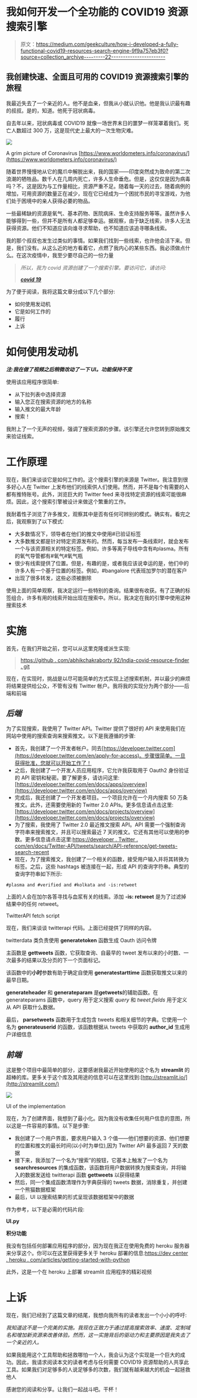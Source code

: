 # 我如何开发一个全功能的 COVID19 资源搜索引擎

> 原文：<https://medium.com/geekculture/how-i-developed-a-fully-functional-covid19-resources-search-engine-9f9a757eb3f0?source=collection_archive---------22----------------------->

## 我创建快速、全面且可用的 COVID19 资源搜索引擎的旅程

我最近失去了一个亲近的人。他不是血亲，但我从小就认识他。他是我认识最有趣的叔叔。是的，知道。他死于冠状病毒。

自去年以来，冠状病毒或 COVID19 就像一场世界末日的噩梦一样笼罩着我们。死亡人数超过 300 万，这是现代史上最大的一次生物灾难。

![](img/09c6f9854df4b8abc7c6145beae9d2de.png)

A grim picture of Coronavirus [https://www.worldometers.info/coronavirus/](https://www.worldometers.info/coronavirus/)

随着世界慢慢地从它的魔爪中解脱出来，我的国家——印度突然成为致命的第二次浪潮的牺牲品。数千人在几周内死亡，许多人生命垂危。但是，这仅仅是因为病毒吗？不，这是因为与工作量相比，资源严重不足。随着每一天的过去，随着病例的增加，可用资源的数量正在减少，现在它已经成为一个困扰市民的寻宝游戏，为他们处于困境中的亲人获得必要的物品。

一些最稀缺的资源是氧气、基本药物、医院病床、生命支持服务等等。虽然许多人能够得到一些，但并不是所有人都足够幸运。据观察，由于缺乏线索，许多人无法获得资源。他们不知道应该向谁寻求帮助，也不知道应该追寻哪条线索。

我的那个叔叔也发生过类似的事情。如果我们找到一些线索，也许他会活下来。但是，我们没有。从这么近的地方看着它，点燃了我内心的某些东西。我必须做点什么。在这次疫情中，我至少要尽自己的一份力量

> *所以，我为 covid 资源创建了一个搜索引擎。要访问它，请访问:*
> 
> [***covid 19***](https://india-covid-resource-finder.herokuapp.com)

为了便于阅读，我将这篇文章分成以下几个部分:

*   如何使用发动机
*   它是如何工作的
*   履行
*   上诉

# 如何使用发动机

***注:我在做了视频之后稍微改动了一下 UI。功能保持不变***

使用该应用程序很简单:

*   从下拉列表中选择资源
*   输入您正在搜索资源的地方的名称
*   输入推文的最大年龄
*   搜索！

我附上了一个无声的视频，强调了搜索资源的步骤。该引擎还允许您转到原始推文来验证线索。

# **工作原理**

现在，我们来谈谈它是如何工作的。这个搜索引擎的来源是 Twitter。我注意到很多好心人在 Twitter 上发布他们的线索供人们使用。然而，并不是每个有需要的人都有推特账号。此外，浏览巨大的 Twitter feed 来寻找特定资源的线索可能很麻烦。因此，这个搜索引擎被设计来做这个繁重的工作。

我耐着性子浏览了许多推文，观察其中是否有任何可辨别的模式。确实有。看完之后，我观察到了以下模式:

*   大多数情况下，领导者在他们的推文中使用#已验证标签
*   大多数推文都是针对特定资源发布的。然而，每当发布一条线索时，就会发布一个与该资源相关的特定标签。例如，许多等离子导线中含有#plasma。所有的氧气导管都有#氧气#氧气瓶
*   很少有线索提供了位置。但是，有趣的是，或者我应该说幸运的是，他们中的许多人有一个基于位置的标签。例如，#bangalore 代表班加罗尔的潜在客户
*   出现了很多转发，这些必须被删除

使用上面的简单观察，我决定运行一些特别的查询。结果很有收获。有了正确的标签组合，许多有用的线索开始出现在搜索中。所以，我决定在我的引擎中使用这种搜索技术

# **实施**

首先，在我们开始之前，您可以从这里克隆或派生实现:

> [https://github . com/abhikchakraborty 92/India-covid-resource-finder . git](https://github.com/abhikchakraborty92/india-covid-resource-finder.git)

现在，在实现时，挑战是以尽可能简单的方式实现上述搜索机制，并以最少的麻烦将结果提供给公众，不管有没有 Twitter 帐户。我将我的实现分为两个部分——后端和前端

## ***后端***

为了实现搜索，我使用了 Twitter API。Twitter 提供了很好的 API 来使用我们在网站中使用的搜索查询来搜索推文。以下是我遵循的步骤:

*   首先，我创建了一个开发者帐户。同去[https://developer.twitter.com](https://developer.twitter.com/en/apply-for-access)。步骤很简单。一旦获得批准，您就可以开始工作了！
*   之后，我创建了一个开发人员应用程序，它允许我获取用于 Oauth2 身份验证的 API 密钥和秘密。要了解更多，请访问这里:[https://developer.twitter.com/en/docs/apps/overview](https://developer.twitter.com/en/docs/apps/overview)
*   完成后，我还创建了一个开发者项目。一个项目允许在一个月内搜索 50 万条推文。此外，还需要使用新的 Twitter 2.0 APIs。更多信息请点击这里:[https://developer.twitter.com/en/docs/projects/overview](https://developer.twitter.com/en/docs/projects/overview)
*   为了搜索，我使用了 Twitter 2.0 最近推文搜索 API。API 需要一个强制查询字符串来搜索推文，并且可以搜索最近 7 天的推文。它还有其他可以使用的参数。更多信息请点击这里:[https://developer . Twitter . com/en/docs/Twitter-API/tweets/search/API-reference/get-tweets-search-recent](https://developer.twitter.com/en/docs/twitter-api/tweets/search/api-reference/get-tweets-search-recent)
*   现在，为了搜索推文，我创建了一个相关的函数，接受用户输入并将其转换为标签。之后，这些 hashtags 被连接在一起，形成 API 的查询字符串。典型的查询字符串如下所示:

```
#plasma and #verified and #kolkata and -is:retweet
```

上面的人会在加尔各答寻找与血浆有关的线索。添加 **-is: retweet** 是为了过滤掉结果中的任何 retweet。

TwitterAPI fetch script

现在，我们来谈谈 twitterapi 代码。上面已经提供了同样的内容。

twitterdata 类负责使用 **generatetoken** 函数生成 Oauth 访问令牌

主函数是 **gettweets** 函数，它获取查询、自最早的 tweet 发布以来的小时数、一次最多的结果以及分页的下一个页面标记。

该函数中的**小时**参数有助于确定自使用 **generatestarttime** 函数获取推文以来的最早日期。

**generateheader** 和 **generateparam** 是**getweets**的辅助函数。在 generateparams 函数中，query 用于定义搜索 *query* 和 *tweet.fields* 用于定义从 API 获取什么数据。

最后， **parsetweets** 函数用于生成包含 tweets 和相关细节的字典。它使用一个名为 **generateuserid** 的函数，该函数根据从 tweets 中获取的 **author_id** 生成用户详细信息

## ***前端***

这是整个项目中最简单的部分，这要感谢我最近开始使用的这个名为 **streamlit** 的超棒的库。更多关于这个库及其用途的信息可以在这里找到:[http://streamlit.io/](http://streamlit.com/)

![](img/32259f376221550ebb61f8dd7ec48805.png)

UI of the implementation

现在，为了创建界面，我想到了最小化。因为我没有收集任何用户信息的意图，所以这是一件容易的事情。以下是步骤:

*   我创建了一个用户界面，要求用户输入 3 个值——他们想要的资源、他们想要的位置和推文的最长时间(以小时为单位),因为 Twitter API 最多返回 7 天的数据
*   接下来，我添加了一个名为“搜索”的按钮，它基本上触发了一个名为 **searchresources** 的集成函数，该函数将用户数据转换为搜索查询，并将输入的数据发送给 twitterapi 函数 **gettweets** 以获得结果
*   然后，同一个集成函数清理作为字典获得的 tweets 数据，消除重复，并创建一个熊猫数据框架
*   最后，UI 以搜索结果的形式呈现该数据框架中的数据

作为参考，以下是必需的代码片段:

**UI.py**

**积分功能**

我没有包括任何部署应用程序的部分，因为现在我正在使用免费的 heroku 服务器来分享这个。你可以在这里获得更多关于 heroku 部署的信息:[https://dev center . heroku . com/articles/getting-started-with-python](https://devcenter.heroku.com/articles/getting-started-with-python)

此外，这是一个在 heroku 上部署 streamlit 应用程序的精彩视频

# **上诉**

现在，我们已经到了这篇文章的结尾，我想向我所有的读者发出一个小小的呼吁:

*我知道这不是一个完美的实施。我现在正致力于通过提高搜索效率、速度、定制域名和增加新资源来改善体验。然而，这一实施背后的驱动力和主要原因是我失去了一个亲近的人。*

如果我能用这个工具帮助和拯救哪怕一个人，我会认为这个实现是一个巨大的成功。因此，我请求阅读本文的读者考虑与任何需要 COVID19 资源帮助的人共享此工具。如果我们对足够多的人说足够多的次数，我们就有越来越大的机会一起拯救他人

感谢您的阅读和分享。让我们一起战斗吧。干杯！